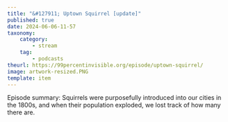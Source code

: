 ```yaml
---
title: "&#127911; Uptown Squirrel [update]"
published: true
date: 2024-06-06-11-57
taxonomy:
    category:
        - stream
    tag:
        - podcasts
theurl: https://99percentinvisible.org/episode/uptown-squirrel/
image: artwork-resized.PNG
template: item
---
```


Episode summary: Squirrels were purposefully introduced into our cities in the 1800s, and when their population exploded, we lost track of how many there are.
